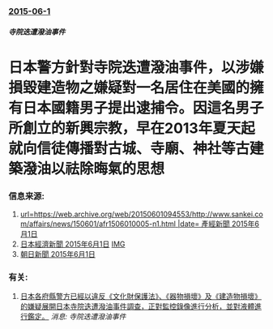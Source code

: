 ### [2015-06-1](/news/2015/06/1/index.md)

##### 寺院迭遭潑油事件
#  日本警方針對寺院迭遭潑油事件，以涉嫌損毀建造物之嫌疑對一名居住在美國的擁有日本國籍男子提出逮捕令。因這名男子所創立的新興宗教，早在2013年夏天起就向信徒傳播對古城、寺廟、神社等古建築潑油以祛除晦氣的思想 




### 信息来源:

1. [url=https://web.archive.org/web/20150601094553/http://www.sankei.com/affairs/news/150601/afr1506010005-n1.html |date=  產經新聞 2015年6月1日](http://www.sankei.com/affairs/news/150601/afr1506010005-n1.html)
2. [日本經濟新聞 2015年6月1日](http://www.nikkei.com/article/DGXLASDG01H3C_R00C15A6CC0000/) [IMG](https://assets.nikkei.jp/release/v3.2.54/parts/ds/images/common/icon_ogpnikkei.png)
3. [朝日新聞 2015年6月1日](http://www.asahi.com/articles/ASH6105W4H50PTIL01D.html)

### 有关:

1. [日本各府縣警方已經以違反《文化財保護法》、《器物損壞》及《建造物損壞》的嫌疑展開日本寺院迭遭潑油事件調查，正對監控錄像進行分析，並對液體進行鑑定。](/zh/news/2015/04/16/日本各府縣警方已經以違反-文化財保護法-器物損壞-及-建造物損壞-的嫌疑展開日本寺院迭遭潑油事件調查-正對監控錄像進.md) _消息: 寺院迭遭潑油事件_
